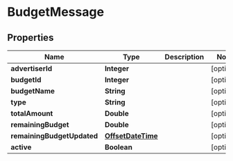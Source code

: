 

# BudgetMessage

## Properties

Name | Type | Description | Notes
------------ | ------------- | ------------- | -------------
**advertiserId** | **Integer** |  |  [optional]
**budgetId** | **Integer** |  |  [optional]
**budgetName** | **String** |  |  [optional]
**type** | **String** |  |  [optional]
**totalAmount** | **Double** |  |  [optional]
**remainingBudget** | **Double** |  |  [optional]
**remainingBudgetUpdated** | [**OffsetDateTime**](OffsetDateTime.md) |  |  [optional]
**active** | **Boolean** |  |  [optional]



